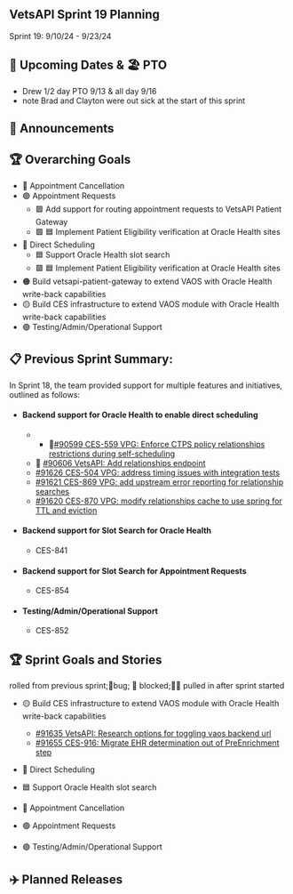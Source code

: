 ## VetsAPI Sprint 19 Planning
Sprint 19: 9/10/24 -  9/23/24

## 📅 Upcoming Dates  & 🏖️ PTO
* Drew 1/2 day PTO 9/13 & all day 9/16
* note Brad and Clayton were out sick at the start of this sprint

## 📣 Announcements

## 🏆 Overarching Goals
* 🔴 Appointment Cancellation
* 🟢 Appointment Requests
  * 🟩 Add support for routing appointment requests to VetsAPI Patient Gateway
  * 🟩 🟦 Implement Patient Eligibility verification at Oracle Health sites 
* 🔵 Direct Scheduling
  * 🟦 Support Oracle Health slot search
  *  🟩 🟦 Implement Patient Eligibility verification at Oracle Health sites
* 🟠 Build vetsapi-patient-gateway to extend VAOS with Oracle Health write-back capabilities
* 🟡 Build CES infrastructure to extend VAOS module with Oracle Health write-back capabilities
* 🟣 Testing/Admin/Operational Support
 
## 📋 Previous Sprint Summary:
In Sprint 18, the team provided support for multiple features and initiatives, outlined as follows:  
* #### Backend support for Oracle Health to enable direct scheduling
  *  * 🚧[#90599 CES-559 VPG: Enforce CTPS policy relationships restrictions during self-scheduling](https://app.zenhub.com/workspaces/appointments-oracle-health-integration-65a6e99ea522640e4d09393b/issues/gh/department-of-veterans-affairs/va.gov-team/90599)
  * 🚧 [#90606 VetsAPI: Add relationships endpoint](https://app.zenhub.com/workspaces/appointments-oracle-health-integration-65a6e99ea522640e4d09393b/issues/gh/department-of-veterans-affairs/va.gov-team/90606)
  * [#91626 CES-504 VPG: address timing issues with integration tests](https://app.zenhub.com/workspaces/appointments-oracle-health-integration-65a6e99ea522640e4d09393b/issues/gh/department-of-veterans-affairs/va.gov-team/91626)
  * [#91621 CES-869 VPG: add upstream error reporting for relationship searches](https://app.zenhub.com/workspaces/appointments-oracle-health-integration-65a6e99ea522640e4d09393b/issues/gh/department-of-veterans-affairs/va.gov-team/91621)
  * [#91620 CES-870 VPG: modify relationships cache to use spring for TTL and eviction](https://app.zenhub.com/workspaces/appointments-oracle-health-integration-65a6e99ea522640e4d09393b/issues/gh/department-of-veterans-affairs/va.gov-team/91620)

* #### Backend support for Slot Search for Oracle Health 
   * CES-841
* #### Backend support for Slot Search for Appointment Requests
   * CES-854
* #### Testing/Admin/Operational Support
  * CES-852 
 
## 🏆 Sprint Goals and Stories
 rolled from previous sprint;🐞bug; 🚫 blocked;🧗‍♀️ pulled in after sprint started 
* 🟡 Build CES infrastructure to extend VAOS module with Oracle Health write-back capabilities
   * [#91635 VetsAPI: Research options for toggling vaos backend url](https://docs.google.com/spreadsheets/d/1N7jyeqE2yQYMHradtHkfMh2TfcgbUJezSI52D0Ig71U/edit?usp=sharing)
   * [#91655 CES-916: Migrate EHR determination out of PreEnrichment step](https://app.zenhub.com/workspaces/appointments-oracle-health-integration-65a6e99ea522640e4d09393b/issues/gh/department-of-veterans-affairs/va.gov-team/91655) 
* 🔵 Direct Scheduling
 
* 🟦 Support Oracle Health slot search
  
* 🔴 Appointment Cancellation

* 🟢 Appointment Requests
 
* 🟣 Testing/Admin/Operational Support
 
 
   
## ✈️ Planned Releases
